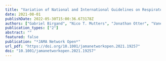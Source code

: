 ```yaml
---
title: "Variation of National and International Guidelines on Respiratory Protection for Health Care Professionals During the COVID-19 Pandemic"
date: 2021-08-01
publishDate: 2022-05-30T15:00:36.673178Z
authors: ["Gabriel Birgand", "Nico T. Mutters", "Jonathan Otter", "Vanessa M. Eichel", "Didier Lepelletier", "Daniel J. Morgan", "Jean-Christophe Lucet"]
publication_types: ["2"]
abstract: ""
featured: false
publication: "*JAMA Network Open*"
url_pdf: "https://doi.org/10.1001/jamanetworkopen.2021.19257"
doi: "10.1001/jamanetworkopen.2021.19257"
---
```



